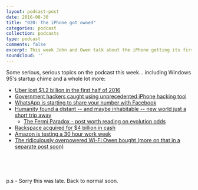 ```yaml
---
layout: podcast-post
date: 2016-08-30
title: "020: The iPhone got owned"
categories: podcast
collection: podcasts
type: podcast
comments: false
excerpt: This week John and Owen talk about the iPhone getting its first malware, the discovery of a new planet (and the existential questions that brings along with it) and a whole lot more.
soundcloud: ''
---
```

Some serious, serious topics on the podcast this week... including Windows 95's startup chime and a whole lot more:
<ul>
 	<li><a href="http://www.bloomberg.com/news/articles/2016-08-25/uber-loses-at-least-1-2-billion-in-first-half-of-2016">Uber lost $1.2 billion in the first half of 2016</a></li>
 	<li><a href="http://motherboard.vice.com/read/government-hackers-iphone-hacking-jailbreak-nso-group">Government hackers caught using unprecedented iPhone hacking tool</a></li>
 	<li><a href="http://www.bloomberg.com/news/articles/2016-08-29/whatsapp-privacy-changes-raise-eu-concern-over-user-data-control">WhatsApp is starting to share your number with Facebook</a></li>
 	<li><a href="http://www.space.com/33890-planet-nine-existence-evidence-grows.html">Humanity found a distant -- and maybe inhabitable -- new world just a short trip away</a>
<ul>
 	<li><a href="http://waitbutwhy.com/2014/05/fermi-paradox.html">The Fermi Paradox - post worth reading on evolution odds</a></li>
</ul>
</li>
 	<li><a href="http://www.businessinsider.com/rackspace-goes-private-to-focus-on-customer-management-2016-8?IR=T">Rackspace acquired for $4 billion in cash</a></li>
 	<li><a href="http://qz.com/768937/amazon-known-for-its-soul-crushing-work-culture-is-testing-a-30-hour-workweek/">Amazon is testing a 30 hour work week</a></li>
 	<li><a href="https://www.ubnt.com/unifi/unifi-ap-ac-lite/">The ridiculously overpowered Wi-Fi Owen bought (more on that in a separate post soon)</a></li>
</ul>
&nbsp;

&nbsp;

p.s - Sorry this was late. Back to normal soon.